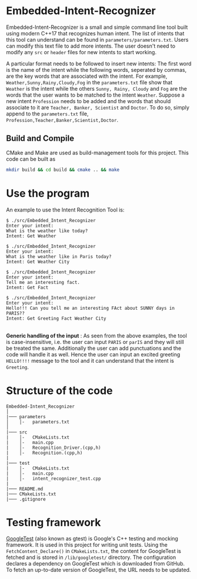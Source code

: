 # Embedded-Intent-Recognizer

Embedded-Intent-Recognizer is a small and simple command line tool built using modern C++17 that recognizes human intent.
The list of intents that this tool can understand can be found in `parameters/parameters.txt`. Users can modify this text file to add more intents.
The user doesn't need to modify any `src` or `header` files for new intents to start working.

A particular format needs to be followed to insert new intents: The first word is the name of the intent while the following words, seperated by commas, are the key words that are associated with the intent. For example, `Weather,Sunny,Rainy,Cloudy,Fog` in the `parameters.txt` file show that `Weather` is the intent while the others `Sunny, Rainy, Cloudy` and `Fog` are the words that the user wants to be matched to the intent `Weather`.
Suppose a new intent `Profession` needs to be added and the words that should associate to it are `Teacher, Banker, Scientist` and `Doctor`. To do so, simply append to the `parameters.txt` file, `Profession,Teacher,Banker,Scientist,Doctor`.

## Build and Compile

CMake and Make are used as build-management tools for this project. This code can be built as
```bash
mkdir build && cd build && cmake .. && make
```

# Use the program

An example to use the Intent Recognition Tool is:
```
$ ./src/Embedded_Intent_Recognizer
Enter your intent:
What is the weather like today?
Intent: Get Weather

$ ./src/Embedded_Intent_Recognizer
Enter your intent:
What is the weather like in Paris today?
Intent: Get Weather City

$ ./src/Embedded_Intent_Recognizer
Enter your intent:
Tell me an interesting fact.
Intent: Get Fact

$ ./src/Embedded_Intent_Recognizer
Enter your intent:
Hello!!! Can you tell me an interesting FAct about SUNNY days in PARIS?? 
Intent: Get Greeting Fact Weather City
```
\
__Generic handling of the input__ : As seen from the above examples, the tool is case-insensitive, i.e. the user can input `PARIS` or `parIS` and they will still be treated the same. Additionally the user can add punctuations and the code will handle it as well. Hence the user can input an excited greeting `HELLO!!!!` message to the tool and it can understand that the intent is `Greeting`.

# Structure of the code

```
Embedded-Intent_Recognizer
│
|─── parameters
│    │-   parameters.txt
│   
|─── src
|    │-   CMakeLists.txt
|    │-   main.cpp
|    │-   Recognition_Driver.(cpp,h)
|    │-   Recognition.(cpp,h)
|
|─── test
|    │-   CMakeLists.txt
|    │-   main.cpp
|    │-   intent_recognizer_test.cpp
|
|─── README.md
|─── CMakeLists.txt 
|─── .gitignore

```


# Testing framework

[GoogleTest](https://github.com/google/googletest) (also known as gtest) is Google's C++ testing and mocking framework. It is used in this project for writing unit tests. Using the `FetchContent_Declare()` in `CMakeLists.txt`, the content for GoogleTest is fetched and is stored in `/lib/googletest/` directory. The configuration declares a dependency on GoogleTest which is downloaded from GitHub. To fetch an up-to-date version of GoogleTest, the URL needs to be updated.
